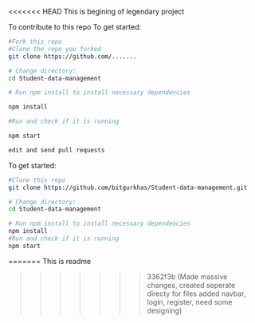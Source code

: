 <<<<<<< HEAD
This is begining of legendary project

To contribute to this repo
To get started:

```bash
#Fork this repo
#Clone the repo you forked
git clone https://github.com/.......

# Change directory:
cd Student-data-management

# Run npm install to install necessary dependencies

npm install

#Run and check if it is running

npm start

edit and send pull requests
```

To get started:
```bash
#Clone this repo
git clone https://github.com/bitgurkhas/Student-data-management.git 

# Change directory:
cd Student-data-management

# Run npm install to install necessary dependencies
npm install
#Run and check if it is running
npm start
```
=======
This is readme
>>>>>>> 3362f3b (Made massive changes, created seperate directy for files added navbar, login, register, need some designing)
